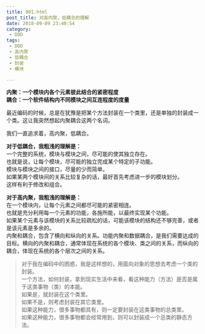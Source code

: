 ```yaml
---
title: 001.html
post_title: 对高内聚，低耦合的理解
date: 2018-09-09 23:40:54
category:
 - DDD
tags:
 - DDD
 - 高内聚
 - 低耦合
 - 封装
 - 模块

---
```


**内聚：一个模块内各个元素彼此结合的紧密程度**  
**耦合：一个软件结构内不同模块之间互连程度的度量**
  
最近编码的时候，总是在犹豫是把某个方法封装在一个类里，还是单独的封装成一个类。这让我突然想起内聚耦合这两个名词。  
  
我们一直追求着，高内聚，低耦合。  
  
**对于低耦合，我粗浅的理解是：**  
一个完整的系统，模块与模块之间，尽可能的使其独立存在。  
也就是说，让每个模块，尽可能的独立完成某个特定的子功能。  
模块与模块之间的接口，尽量的少而简单。  
如果某两个模块间的关系比较复杂的话，最好首先考虑进一步的模块划分。  
这样有利于修改和组合。  
  
**对于高内聚，我粗浅的理解是：**  
在一个模块内，让每个元素之间都尽可能的紧密相连。  
也就是充分利用每一个元素的功能，各施所能，以最终实现某个功能。  
如果某个元素与该模块的关系比较疏松的话，可能该模块的结构还不够完善，或者是该元素是多余的。  
内聚和耦合，包含了横向和纵向的关系。功能内聚和数据耦合，是我们需要达成的目标。横向的内聚和耦合，通常体现在系统的各个模块、类之间的关系，而纵向的耦合，体现在系统的各个层次之间的关系。   

> 对于我在编码中的困惑，我是这样想的，用面向对象的思想去考虑一个类的封装。  
> 一个方法，如何封装，拿到现实生活中来看，看这种能力（方法）是否是属于这类事物（类）的本能。  
> 如果是，就封装在这个类里。  
> 如果不是，则考虑封装在其它类里。  
> 如果这种能力，很多事物都具有，则一定要封装在这类事物的总类里。  
> 如果这种能力，很多事物都会经常用到，则可以封装成一个总类的静态方法。